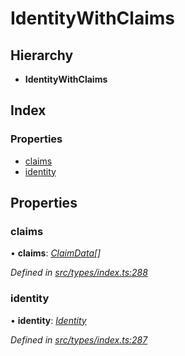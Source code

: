 # IdentityWithClaims

## Hierarchy

* **IdentityWithClaims**

## Index

### Properties

* [claims](identitywithclaims.md#claims)
* [identity](identitywithclaims.md#identity)

## Properties

### claims

• **claims**: [_ClaimData_](claimdata.md)_\[\]_

_Defined in_ [_src/types/index.ts:288_](https://github.com/PolymathNetwork/polymesh-sdk/blob/5b409784/src/types/index.ts#L288)

### identity

• **identity**: [_Identity_](../classes/identity.md)

_Defined in_ [_src/types/index.ts:287_](https://github.com/PolymathNetwork/polymesh-sdk/blob/5b409784/src/types/index.ts#L287)

